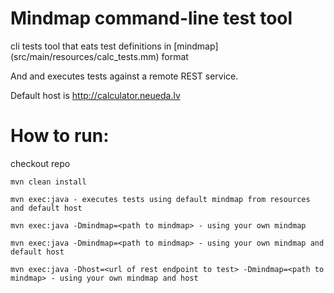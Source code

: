 # Mindmap command-line test tool
cli tests tool that eats test definitions in [mindmap] (src/main/resources/calc_tests.mm) format

And and executes tests against a remote REST service.

Default host is http://calculator.neueda.lv

# How to run:

checkout repo
```
mvn clean install
```
```
mvn exec:java - executes tests using default mindmap from resources and default host
```
```
mvn exec:java -Dmindmap=<path to mindmap> - using your own mindmap
```
```
mvn exec:java -Dmindmap=<path to mindmap> - using your own mindmap and default host
```
```
mvn exec:java -Dhost=<url of rest endpoint to test> -Dmindmap=<path to mindmap> - using your own mindmap and host
```

